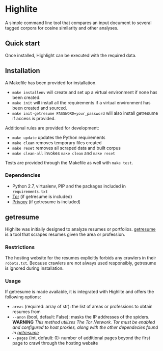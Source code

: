 # Highlite

A simple command line tool that compares an input document to several tagged corpora for cosine similarity and other analyses.

## Quick start

Once installed, Highlight can be executed with the required data. 

## Installation

A Makefile has been provided for installation.
- `make installenv` will create and set up a virtual environment if none has been created.
- `make init` will install all the requirements if a virtual environment has been created and sourced.
- `make init-getresume PASSWORD=your_password` will also install getresume if access is provided.

Additional rules are provided for development:
- `make update` updates the Python requirements
- `make clean` removes temporary files created
- `make reset` removes all scraped data and built corpus
- `make clean-all` invokes `make clean` and `make reset`

Tests are provided through the Makefile as well with `make test`.

### Dependencies

- Python 2.7, virtualenv, PIP and the packages included in `requirements.txt`
- [Tor](https://www.torproject.org/projects/torbrowser.html.en) (if getresume is included)
- [Privoxy](https://www.privoxy.org/) (if getresume is included)


## getresume

Highlite was initially designed to analyze resumes or portfolios. [getresume](https://github.com/sabbirahm3d/getresume) is a tool that scrapes resumes given the area or profession.

### Restrictions

The hosting website for the resumes explicitly forbids any crawlers in their `robots.txt`. Because crawlers are not always used responsibly, getresume is ignored during installation.

### Usage

If getresume is made available, it is integrated with Highlite and offers the following options:

- `areas` (required: array of str): the list of areas or professions to obtain resumes from
- `--anon` (bool, default: False): masks the IP addresses of the spiders.<br>
**WARNING** _This method utilizes The Tor Network. Tor must be enabled and configured to host proxies, along with the other dependecies found in [getresume](https://github.com/sabbirahm3d/getresume)_
- `--pages` (int, default: 0): number of additional pages beyond the first page to crawl through the hosting website
